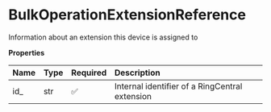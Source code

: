 # BulkOperationExtensionReference

Information about an extension this device is assigned to

**Properties**

| Name | Type | Required | Description                                    |
| :--- | :--- | :------- | :--------------------------------------------- |
| id\_ | str  | ✅       | Internal identifier of a RingCentral extension |

<!-- This file was generated by liblab | https://liblab.com/ -->

